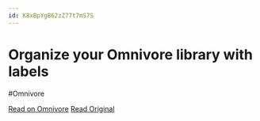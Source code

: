 ```yaml
---
id: K8xBpYgB62zZ77t7mS7S
---
```


# Organize your Omnivore library with labels
#Omnivore

[Read on Omnivore](https://omnivore.app/me/organize-your-omnivore-library-with-labels-188a5419972)
[Read Original](https://blog.omnivore.app/p/organize-your-omnivore-library-with)

